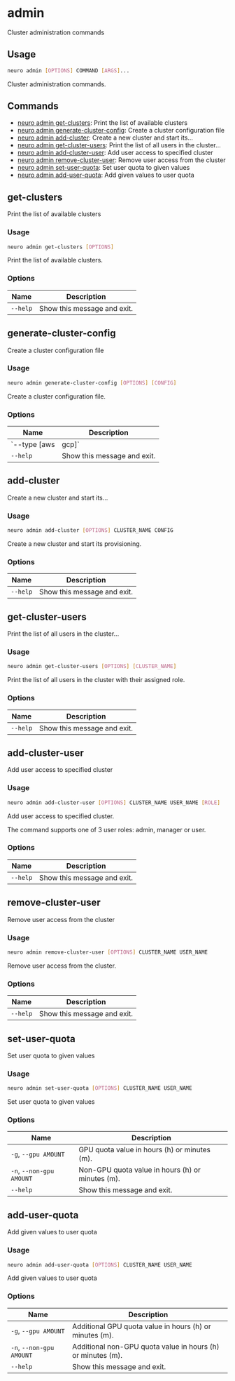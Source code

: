 # admin

Cluster administration commands

## Usage

```bash
neuro admin [OPTIONS] COMMAND [ARGS]...
```

Cluster administration commands.

## Commands

- [neuro admin get-clusters](admin.md#get-clusters): Print the list of available clusters
- [neuro admin generate-cluster-config](admin.md#generate-cluster-config): Create a cluster configuration file
- [neuro admin add-cluster](admin.md#add-cluster): Create a new cluster and start its...
- [neuro admin get-cluster-users](admin.md#get-cluster-users): Print the list of all users in the cluster...
- [neuro admin add-cluster-user](admin.md#add-cluster-user): Add user access to specified cluster
- [neuro admin remove-cluster-user](admin.md#remove-cluster-user): Remove user access from the cluster
- [neuro admin set-user-quota](admin.md#set-user-quota): Set user quota to given values
- [neuro admin add-user-quota](admin.md#add-user-quota): Add given values to user quota

## get-clusters
Print the list of available clusters

### Usage

```bash
neuro admin get-clusters [OPTIONS]
```

Print the list of available clusters.

### Options

| Name     | Description                 |
| -------- | --------------------------- |
| `--help` | Show this message and exit. |

## generate-cluster-config
Create a cluster configuration file

### Usage

```bash
neuro admin generate-cluster-config [OPTIONS] [CONFIG]
```

Create a cluster configuration file.

### Options

| Name               | Description                 |
| ------------------ | --------------------------- |
| `--type [aws|gcp]` |                             |
| `--help`           | Show this message and exit. |

## add-cluster
Create a new cluster and start its...

### Usage

```bash
neuro admin add-cluster [OPTIONS] CLUSTER_NAME CONFIG
```

Create a new cluster and start its provisioning.

### Options

| Name     | Description                 |
| -------- | --------------------------- |
| `--help` | Show this message and exit. |

## get-cluster-users
Print the list of all users in the cluster...

### Usage

```bash
neuro admin get-cluster-users [OPTIONS] [CLUSTER_NAME]
```

Print the list of all users in the cluster with their assigned role.

### Options

| Name     | Description                 |
| -------- | --------------------------- |
| `--help` | Show this message and exit. |

## add-cluster-user
Add user access to specified cluster

### Usage

```bash
neuro admin add-cluster-user [OPTIONS] CLUSTER_NAME USER_NAME [ROLE]
```

Add user access to specified cluster.

The command supports one of 3 user
roles: admin, manager or user.

### Options

| Name     | Description                 |
| -------- | --------------------------- |
| `--help` | Show this message and exit. |

## remove-cluster-user
Remove user access from the cluster

### Usage

```bash
neuro admin remove-cluster-user [OPTIONS] CLUSTER_NAME USER_NAME
```

Remove user access from the cluster.

### Options

| Name     | Description                 |
| -------- | --------------------------- |
| `--help` | Show this message and exit. |

## set-user-quota
Set user quota to given values

### Usage

```bash
neuro admin set-user-quota [OPTIONS] CLUSTER_NAME USER_NAME
```

Set user quota to given values

### Options

| Name                     | Description                                      |
| ------------------------ | ------------------------------------------------ |
| `-g`, `--gpu AMOUNT`     | GPU quota value in hours (h) or minutes (m).     |
| `-n`, `--non-gpu AMOUNT` | Non-GPU quota value in hours (h) or minutes (m). |
| `--help`                 | Show this message and exit.                      |

## add-user-quota
Add given values to user quota

### Usage

```bash
neuro admin add-user-quota [OPTIONS] CLUSTER_NAME USER_NAME
```

Add given values to user quota

### Options

| Name                     | Description                                                 |
| ------------------------ | ----------------------------------------------------------- |
| `-g`, `--gpu AMOUNT`     | Additional GPU quota value in hours (h) or minutes (m).     |
| `-n`, `--non-gpu AMOUNT` | Additional non-GPU quota value in hours (h) or minutes (m). |
| `--help`                 | Show this message and exit.                                 |
